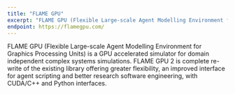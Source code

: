 ```yaml
---
title: "FLAME GPU"
excerpt: "FLAME GPU (Flexible Large-scale Agent Modelling Environment for Graphics Processing Units) is a GPU accelerated simulator for domain independent complex systems simulations"
endpoint: https://flamegpu.com/
---
```


FLAME GPU (Flexible Large-scale Agent Modelling Environment for Graphics Processing Units) is a GPU accelerated simulator for domain independent complex systems simulations. FLAME GPU 2 is complete re-write of the existing library offering greater flexibility, an improved interface for agent scripting and better research software engineering, with CUDA/C++ and Python interfaces.

